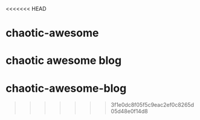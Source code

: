 <<<<<<< HEAD
# chaotic-awesome
chaotic awesome blog
=======
# chaotic-awesome-blog
>>>>>>> 3f1e0dc8f05f5c9eac2ef0c8265d05d48e0f14d8
